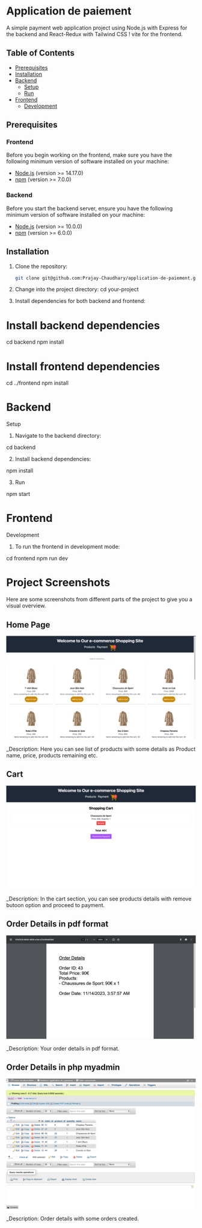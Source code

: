 # Application de paiement

A simple payment web application project using Node.js with Express for the backend and React-Redux with Tailwind CSS ! vite for the frontend.

## Table of Contents

- [Prerequisites](#prerequisites)
- [Installation](#installation)
- [Backend](#backend)
  - [Setup](#setup)
  - [Run](#run)
- [Frontend](#frontend)
  - [Development](#development)

## Prerequisites

### Frontend

Before you begin working on the frontend, make sure you have the following minimum version of software installed on your machine:

- [Node.js](https://nodejs.org/) (version >= 14.17.0)
- [npm](https://www.npmjs.com/) (version >= 7.0.0)

### Backend

Before you start the backend server, ensure you have the following minimum version of software installed on your machine:

- [Node.js](https://nodejs.org/) (version >= 10.0.0)
- [npm](https://www.npmjs.com/) (version >= 6.0.0)

## Installation

1. Clone the repository:

   ```bash
   git clone git@github.com:Prajay-Chaudhary/application-de-paiement.git
   ```

2. Change into the project directory:
   cd your-project

3. Install dependencies for both backend and frontend:

# Install backend dependencies

cd backend
npm install

# Install frontend dependencies

cd ../frontend
npm install

# Backend

Setup

1. Navigate to the backend directory:

cd backend

2. Install backend dependencies:

npm install

3. Run

npm start

# Frontend

Development

1. To run the frontend in development mode:

cd frontend
npm run dev

# Project Screenshots

Here are some screenshots from different parts of the project to give you a visual overview.

## Home Page

![Home Page](/screenshots/Home%20page.png)

\_Description: Here you can see list of products with some details as Product name, price, products remaining etc.

## Cart

![Cart](/screenshots/Cart%20page.png)

\_Description: In the cart section, you can see products details with remove butoon option and proceed to payment.

## Order Details in pdf format

![Order Details](/screenshots/Order%20Details%20Pdf.png)

\_Description: Your order details in pdf format.

## Order Details in php myadmin

![Database](/screenshots//Order%20Details%20Database.png)

\_Description: Order details with some orders created.

>
